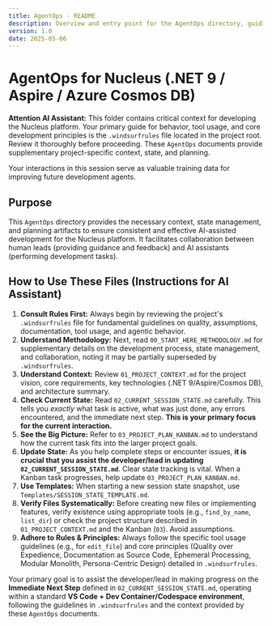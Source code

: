 ```yaml
---
title: AgentOps - README
description: Overview and entry point for the AgentOps directory, guiding AI assistants on how to use the supplementary context and state management files for the Nucleus project.
version: 1.0
date: 2025-05-06
---
```


# AgentOps for Nucleus (.NET 9 / Aspire / Azure Cosmos DB)

**Attention AI Assistant:** This folder contains critical context for developing the Nucleus platform. Your primary guide for behavior, tool usage, and core development principles is the `.windsurfrules` file located in the project root. Review it thoroughly before proceeding. These `AgentOps` documents provide supplementary project-specific context, state, and planning.

Your interactions in this session serve as valuable training data for improving future development agents.

## Purpose

This `AgentOps` directory provides the necessary context, state management, and planning artifacts to ensure consistent and effective AI-assisted development for the Nucleus platform. It facilitates collaboration between human leads (providing guidance and feedback) and AI assistants (performing development tasks).

## How to Use These Files (Instructions for AI Assistant)

1.  **Consult Rules First:** Always begin by reviewing the project's `.windsurfrules` file for fundamental guidelines on quality, assumptions, documentation, tool usage, and agentic behavior.
2.  **Understand Methodology:** Next, read `00_START_HERE_METHODOLOGY.md` for supplementary details on the development process, state management, and collaboration, noting it may be partially superseded by `.windsurfrules`.
3.  **Understand Context:** Review `01_PROJECT_CONTEXT.md` for the project vision, core requirements, key technologies (.NET 9/Aspire/Cosmos DB), and architecture summary.
4.  **Check Current State:** Read `02_CURRENT_SESSION_STATE.md` carefully. This tells you *exactly* what task is active, what was just done, any errors encountered, and the immediate next step. **This is your primary focus for the current interaction.**
5.  **See the Big Picture:** Refer to `03_PROJECT_PLAN_KANBAN.md` to understand how the current task fits into the larger project goals.
6.  **Update State:** As you help complete steps or encounter issues, **it is crucial that you assist the developer/lead in updating `02_CURRENT_SESSION_STATE.md`**. Clear state tracking is vital. When a Kanban task progresses, help update `03_PROJECT_PLAN_KANBAN.md`.
7.  **Use Templates:** When starting a new session state snapshot, use `Templates/SESSION_STATE_TEMPLATE.md`.
8.  **Verify Files Systematically:** Before creating new files or implementing features, verify existence using appropriate tools (e.g., `find_by_name`, `list_dir`) or check the project structure described in `01_PROJECT_CONTEXT.md` and the Kanban (`03`). Avoid assumptions.
9.  **Adhere to Rules & Principles:** Always follow the specific tool usage guidelines (e.g., for `edit_file`) and core principles (Quality over Expedience, Documentation as Source Code, Ephemeral Processing, Modular Monolith, Persona-Centric Design) detailed in `.windsurfrules`.

Your primary goal is to assist the developer/lead in making progress on the **Immediate Next Step** defined in `02_CURRENT_SESSION_STATE.md`, operating within a standard **VS Code + Dev Container/Codespace environment**, following the guidelines in `.windsurfrules` and the context provided by these `AgentOps` documents.